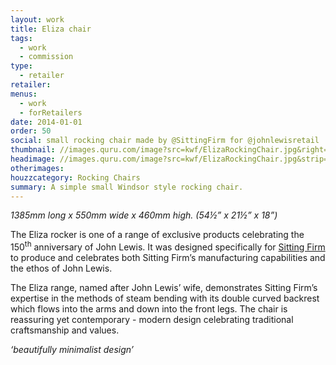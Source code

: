 ```yaml
---
layout: work
title: Eliza chair
tags:
  - work
  - commission
type:
  - retailer
retailer:
menus:
  - work
  - forRetailers
date: 2014-01-01
order: 50
social: small rocking chair made by @SittingFirm for @johnlewisretail
thumbnail: //images.quru.com/image?src=kwf/ElizaRockingChair.jpg&right=0.95&bottom=0.94688&left=0.0625&top=0.05938&width=175&height=175
headimage: //images.quru.com/image?src=kwf/ElizaRockingChair.jpg&strip=1
otherimages:
houzzcategory: Rocking Chairs
summary: A simple small Windsor style rocking chair.
---
```

_1385mm long x 550mm wide x 460mm high. (54&frac12;” x 21&frac12;” x 18”)_

The Eliza rocker is one of a range of exclusive products celebrating the 150<sup>th</sup> anniversary of John Lewis. It was designed specifically for [Sitting Firm](//sittingfirm.co.uk) to produce and celebrates both Sitting Firm&rsquo;s manufacturing capabilities and the ethos of John Lewis.

The Eliza range, named after John Lewis&rsquo; wife, demonstrates Sitting Firm&rsquo;s expertise in the methods of steam bending with its double curved backrest which flows into the arms and down into the front legs. The chair is reassuring yet contemporary - modern design celebrating traditional craftsmanship and values.

*&lsquo;beautifully minimalist design&rsquo;*
